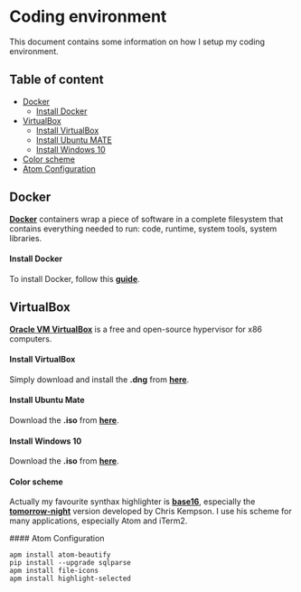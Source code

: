 # Coding environment

This document contains some information on how I setup my coding environment.

## Table of content

* [Docker](#docker)
    * [Install Docker](#install-docker)
* [VirtualBox](#virtualbox)
    * [Install VirtualBox](#install-virtualbox)
    * [Install Ubuntu MATE](#install-ubuntu-mate)
    * [Install Windows 10](#install-windows-10)
* [Color scheme](#color-scheme)
* [Atom Configuration](#atom-configuration)

## Docker

[**Docker**](https://www.docker.com) containers wrap a piece of software in a complete filesystem that contains everything needed to run: code, runtime, system tools, system libraries.

#### Install Docker

To install Docker, follow this [__guide__](https://docs.docker.com/docker-for-mac/).

## VirtualBox

[**Oracle VM VirtualBox**](https://www.virtualbox.org) is a free and open-source hypervisor for x86 computers.

#### Install VirtualBox

Simply download and install the **.dng** from [__here__](https://www.virtualbox.org/wiki/Downloads).

#### Install Ubuntu Mate

Download the **.iso** from [__here__](https://ubuntu-mate.org).

#### Install Windows 10

Download the **.iso** from [**here**](https://www.microsoft.com/it-it/software-download/windows10ISO).

#### Color scheme

Actually my favourite synthax highlighter is [__base16__](https://github.com/chriskempson/base16), especially the [__tomorrow-night__](https://github.com/chriskempson/base16-tomorrow-scheme) version developed by Chris Kempson. I use his scheme for many applications, especially Atom and iTerm2.

#### Atom Configuration

```
apm install atom-beautify
pip install --upgrade sqlparse
apm install file-icons
apm install highlight-selected
```
